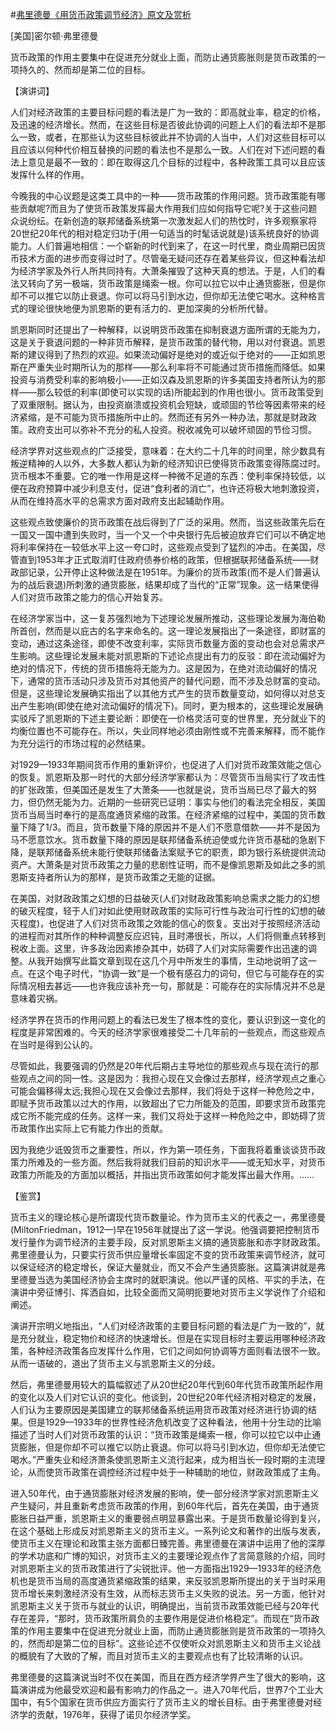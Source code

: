 #[弗里德曼《用货币政策调节经济》原文及赏析](https://www.vrrw.net/wx/14692.html)

[美国]密尔顿·弗里德曼

货币政策的作用主要集中在促进充分就业上面，而防止通货膨胀则是货币政策的一项持久的、然而却是第二位的目标。

【演讲词】

人们对经济政策的主要目标问题的看法是广为一致的：即高就业率，稳定的价格，及迅速的经济增长。然而，在这些目标是否彼此协调的问题上人们的看法却不是那么一致，或者，在那些认为这些目标彼此并不协调的人当中，人们对这些目标可以且应该以何种代价相互替换的问题的看法也不是那么一致。人们在对下述问题的看法上意见是最不一致的：即在取得这几个目标的过程中，各种政策工具可以且应该发挥什么样的作用。

今晚我的中心议题是这类工具中的一种——货币政策的作用问题。货币政策能有哪些贡献呢?而且为了使货币政策发挥最大作用我们应如何指导它呢?关于这些问题众说纷纭。在新创造的联邦储备系统第一次激发起人们的热忱时，许多观察家将20世纪20年代的相对稳定归功于(用一句适当的时髦话说就是)该系统良好的协调能力。人们普遍地相信：一个崭新的时代到来了，在这一时代里，商业周期已因货币技术方面的进步而变得过时了。尽管毫无疑问还存在着某些异议，但这种看法却为经济学家及外行人所共同持有。大萧条摧毁了这种天真的想法。于是，人们的看法又转向了另一极端，货币政策是绳索一根。你可以拉它以中止通货膨胀，但是你却不可以推它以防止衰退。你可以将马引到水边，但你却无法使它喝水。这种格言式的理论很快地便为凯恩斯的更有活力的、更加深奥的分析所代替。

凯恩斯同时还提出了一种解释，以说明货币政策在抑制衰退方面所谓的无能为力，这是关于衰退问题的一种非货币解释，是货币政策的替代物，用以对付衰退。凯恩斯的建议得到了热烈的欢迎。如果流动偏好是绝对的或近似于绝对的——正如凯恩斯在严重失业时期所认为的那样——那么利率将不可能通过货币措施而降低。如果投资与消费受利率的影响极小——正如汉森及凯恩斯的许多美国支持者所认为的那样——那么较低的利率(即使可以实现的话)所能起到的作用也很小。货币政策受到了双重限制。据认为，由投资崩溃或投资机会短缺，或顽固的节俭等因素带来的经济紧缩，是不可能为货币措施所中止的。然而还有另外一种办法，那就是财政政策。政府支出可以弥补不充分的私人投资。税收减免可以破坏顽固的节俭习惯。

经济学界对这些观点的广泛接受，意味着：在大约二十几年的时间里，除少数具有叛逆精神的人以外，大多数人都认为新的经济知识已使得货币政策变得陈腐过时。货币根本不重要。它的唯一作用是这样一种微不足道的东西：使利率保持较低，以便在政府预算中减少利息支付，促进“食利者的消亡”，也许还将极大地刺激投资，从而在维持高水平的总需求方面对政府支出起辅助作用。



这些观点致使廉价的货币政策在战后得到了广泛的采用。然而，当这些政策先后在一国又一国中遭到失败时，当一个又一个中央银行先后被迫放弃它们可以不确定地将利率保持在一较低水平上这一夸口时，这些观点受到了猛烈的冲击。在美国，尽管直到1953年才正式取消盯住政府债券价格的政策，但根据联邦储备系统——财政部记录，公开停止这种做法是在1951年。为廉价的货币政策(而不是人们普遍认为的战后衰退)所刺激的通货膨胀，结果却成了当代的“正常”现象。这一结果使得人们对货币政策之能力的信心开始复苏。

在经济学家当中，这一复苏强烈地为下述理论发展所推动，这些理论发展为海伯勒所首创，然而是以庇古的名字来命名的。这一理论发展指出了一条途径，即财富的变动，通过这条途径，即使不改变利率，实际货币数量方面的变动也会对总需求产生影响。这些理论发展未能对凯恩斯的下述论点提出有力的反驳：即在流动偏好为绝对的情况下，传统的货币措施将无能为力。这是因为，在绝对流动偏好的情况下，通常的货币活动只涉及货币对其他资产的替代问题，而不涉及总财富的变动。但是，这些理论发展确实指出了以其他方式产生的货币数量变动，如何得以对总支出产生影响(即使在绝对流动偏好的情况下)。同时，更为根本的，这些理论发展确实驳斥了凯恩斯的下述主要论断：即使在一价格灵活可变的世界里，充分就业下的均衡位置也不可能存在。所以，失业同样地必须由刚性或不完善来解释，而不能作为充分运行的市场过程的必然结果。

对1929—1933年期间货币作用的重新评价，也促进了人们对货币政策效能之信心的恢复。凯恩斯及那一时代的大部分经济学家都认为：尽管货币当局实行了攻击性的扩张政策，但美国还是发生了大萧条——也就是说，货币当局已尽了最大的努力，但仍然无能为力。近期的一些研究已证明：事实与他们的看法完全相反，美国货币当局当时奉行的是高度通货紧缩的政策。在经济紧缩的过程中，美国的货币数量下降了1/3。而且，货币数量下降的原因并不是人们不愿意借款——并不是因为马不愿意饮水。货币数量下降的原因是联邦储备系统迫使或允许货币基础的急剧下降，是联邦储备系统未能行使联邦储备法案赋予它的职责，即为银行系统提供流动资产。大萧条是对货币政策之力量的悲剧性证明，而不是像凯恩斯及如此之多的凯恩斯支持者所认为的那样，是货币政策之无能的证据。

在美国，对财政政策之幻想的日益破灭(人们对财政政策影响总需求之能力的幻想的破灭程度，轻于人们对如此使用财政政策的实际可行性与政治可行性的幻想的破灭程度)，也促进了人们对货币政策之效能的信心的恢复。支出对于按照经济活动的进程而对其所作的种种调整反应迟钝，且时滞很长，所以，人们将侧重点转移到税收上面。这里，许多政治因素掺杂其中，妨碍了人们对实际需要作出迅速的调整。从我开始撰写此篇文章到现在这几个月中所发生的事情，生动地说明了这一点。在这个电子时代，“协调一致”是一个极有感召力的词句，但它与可能存在的实际情况相去甚远——也许我应该补充一句，那就是：可能存在的实际情况并不总是意味着灾祸。

经济学界在货币的作用问题上的看法已发生了根本性的变化，要认识到这一变化的程度是非常困难的。今天的经济学家很难接受二十几年前的一些观点，而这些观点在当时是得到公认的。

尽管如此，我要强调的仍然是20年代后期占主导地位的那些观点与现在流行的那些观点之间的同一性。这是因为：我担心现在又会像过去那样，经济学观点之重心可能会偏移得太远;我担心现在又会像过去那样，我们将处于这样一种危险之中，即赋予货币政策以过大的作用，以致超出了它力所能及的范围，即要求货币政策完成它所不能完成的任务。这样一来，我们又将处于这样一种危险之中，即妨碍了货币政策作出实际上它有能力作出的贡献。

因为我绝少诋毁货币之重要性，所以，作为第一项任务，下面我将着重谈谈货币政策力所难及的一些方面。然后我将就我们目前的知识水平——或无知水平，对货币政策力所能及的方面加以概括，并指出货币政策如何才能发挥出最大作用。……

【鉴赏】

货币主义的理论核心是所谓现代货币数量论。作为货币主义的代表之一，弗里德曼(MiltonFriedman，1912—)早在1956年就提出了这一学说。他强调要把控制货币发行量作为调节经济的主要手段，反对凯恩斯主义搞的通货膨胀和赤字财政政策。弗里德曼认为，只要实行货币供应量增长率固定不变的货币政策来调节经济，就可以保证经济的稳定增长，保证大量就业，而又不会产生通货膨胀。这篇演讲就是弗里德曼当选为美国经济协会主席时的就职演说。他以严谨的风格、平实的手法，在演讲中旁征博引、挥洒自如，比较全面而又简明扼要地对货币主义学说作了介绍和阐述。

演讲开宗明义地指出，“人们对经济政策的主要目标问题的看法是广为一致的”，就是充分就业，稳定物价和经济的快速增长。但是在实现目标时主要运用哪种经济政策，各种经济政策各应发挥什么作用，它们之间如何协调等方面则看法很不一致。从而一语破的，道出了货币主义与凯恩斯主义的分歧。

然后，弗里德曼用较大的篇幅叙述了从20世纪20年代到60年代货币政策所起作用的变化以及人们对它认识的变化。他谈到，20世纪20年代经济相对稳定的发展，人们认为主要原因是美国建立的联邦储备系统运用货币政策对经济进行协调的结果。但是1929—1933年的世界性经济危机改变了这种看法，他用十分生动的比喻描述了当时人们对货币政策的认识：“货币政策是绳索一根，你可以拉它以中止通货膨胀，但是你却不可以推它以防止衰退。你可以将马引到水边，但你却无法使它喝水。”严重失业和经济萧条使凯恩斯主义流行起来，成为相当长一段时期的主流理论，从而使货币政策在调控经济过程中处于一种辅助的地位，财政政策成了主角。

进入50年代，由于通货膨胀对经济发展的影响，使一部分经济学家对凯恩斯主义产生疑问，并且重新考虑货币政策的作用，到60年代后，首先在美国，由于通货膨胀日益严重，凯恩斯主义的重要弱点明显暴露出来。于是货币数量论得到复兴，在这个基础上形成反对凯恩斯主义的货币主义。一系列论文和著作的出版与发表，使货币主义在理论和政策主张方面都日臻完善。弗里德曼在演讲中运用了他的深厚的学术功底和广博的知识，对货币主义的主要理论观点作了言简意赅的介绍，同时对凯恩斯主义的货币政策进行了尖锐批评。他一方面指出1929—1933年的经济危机也是货币当局的高度通货紧缩政策的结果，来反驳凯恩斯所提出的关于当时采用货币增长来刺激经济没有生效，从而标志货币主义失败的说法。另一方面，他针对凯恩斯主义关于货币与就业的认识，明确提出，当前货币政策效能已经与20年代存在差异，“那时，货币政策所肩负的主要作用是促进价格稳定”。而现在“货币政策的作用主要集中在促进充分就业上面，而防止通货膨胀则是货币政策的一项持久的，然而却是第二位的目标”。这些论述不仅使听众对凯恩斯主义和货币主义论战的概貌有了大致的了解，而且对货币主义的主要观点也有了比较清晰的认识。

弗里德曼的这篇演说当时不仅在美国，而且在西方经济学界产生了很大的影响，这篇演讲成为他最受欢迎和最有影响力的作品之一。进入70年代后，世界7个工业大国中，有5个国家在货币供应方面实行了货币主义的增长目标。由于弗里德曼对经济学的贡献，1976年，获得了诺贝尔经济学奖。

